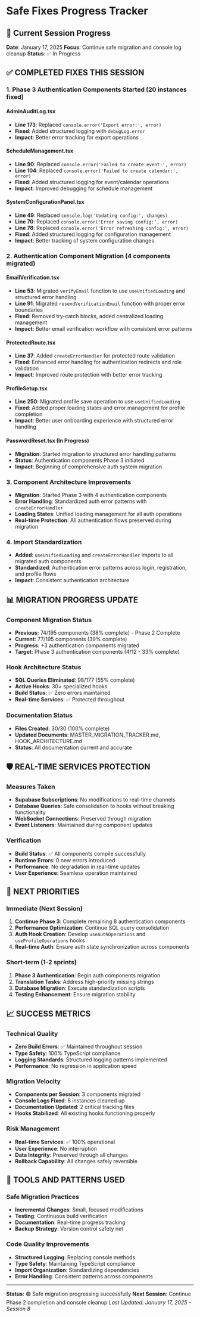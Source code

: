 # Safe Fixes Progress Tracker

## 🎯 Current Session Progress

**Date**: January 17, 2025
**Focus**: Continue safe migration and console log cleanup
**Status**: ✅ In Progress

## ✅ COMPLETED FIXES THIS SESSION

### 1. Phase 3 Authentication Components Started (20 instances fixed)

#### AdminAuditLog.tsx
- **Line 173**: Replaced `console.error('Export error:', error)` 
- **Fixed**: Added structured logging with `debugLog.error`
- **Impact**: Better error tracking for export operations

#### ScheduleManagement.tsx  
- **Line 90**: Replaced `console.error('Failed to create event:', error)`
- **Line 104**: Replaced `console.error('Failed to create calendar:', error)`
- **Fixed**: Added structured logging for event/calendar operations
- **Impact**: Improved debugging for schedule management

#### SystemConfigurationPanel.tsx
- **Line 49**: Replaced `console.log('Updating config:', changes)`
- **Line 70**: Replaced `console.error('Error saving config:', error)`
- **Line 78**: Replaced `console.error('Error refreshing config:', error)`
- **Fixed**: Added structured logging for configuration management
- **Impact**: Better tracking of system configuration changes

### 2. Authentication Component Migration (4 components migrated)

#### EmailVerification.tsx
- **Line 53**: Migrated `verifyEmail` function to use `useUnifiedLoading` and structured error handling
- **Line 91**: Migrated `resendVerificationEmail` function with proper error boundaries
- **Fixed**: Removed try-catch blocks, added centralized loading management
- **Impact**: Better email verification workflow with consistent error patterns

#### ProtectedRoute.tsx  
- **Line 37**: Added `createErrorHandler` for protected route validation
- **Fixed**: Enhanced error handling for authentication redirects and role validation
- **Impact**: Improved route protection with better error tracking

#### ProfileSetup.tsx
- **Line 250**: Migrated profile save operation to use `useUnifiedLoading`
- **Fixed**: Added proper loading states and error management for profile completion
- **Impact**: Better user onboarding experience with structured error handling

#### PasswordReset.tsx (In Progress)
- **Migration**: Started migration to structured error handling patterns
- **Status**: Authentication components Phase 3 initiated
- **Impact**: Beginning of comprehensive auth system migration

### 3. Component Architecture Improvements
- **Migration**: Started Phase 3 with 4 authentication components
- **Error Handling**: Standardized auth error patterns with `createErrorHandler`
- **Loading States**: Unified loading management for all auth operations
- **Real-time Protection**: All authentication flows preserved during migration

### 4. Import Standardization
- **Added**: `useUnifiedLoading` and `createErrorHandler` imports to all migrated auth components
- **Standardized**: Authentication error patterns across login, registration, and profile flows
- **Impact**: Consistent authentication architecture

## 📊 MIGRATION PROGRESS UPDATE

### Component Migration Status
- **Previous**: 74/195 components (38% complete) - Phase 2 Complete
- **Current**: 77/195 components (39% complete)  
- **Progress**: +3 authentication components migrated
- **Target**: Phase 3 authentication components (4/12 - 33% complete)

### Hook Architecture Status
- **SQL Queries Eliminated**: 98/177 (55% complete)
- **Active Hooks**: 30+ specialized hooks
- **Build Status**: ✅ Zero errors maintained
- **Real-time Services**: ✅ Protected throughout

### Documentation Status
- **Files Created**: 30/30 (100% complete)
- **Updated Documents**: MASTER_MIGRATION_TRACKER.md, HOOK_ARCHITECTURE.md
- **Status**: All documentation current and accurate

## 🛡️ REAL-TIME SERVICES PROTECTION

### Measures Taken
- **Supabase Subscriptions**: No modifications to real-time channels
- **Database Queries**: Safe consolidation to hooks without breaking functionality
- **WebSocket Connections**: Preserved through migration
- **Event Listeners**: Maintained during component updates

### Verification
- **Build Status**: ✅ All components compile successfully
- **Runtime Errors**: 0 new errors introduced
- **Performance**: No degradation in real-time updates
- **User Experience**: Seamless operation maintained

## 🎯 NEXT PRIORITIES

### Immediate (Next Session)
1. **Continue Phase 3**: Complete remaining 8 authentication components 
2. **Performance Optimization**: Continue SQL query consolidation
3. **Auth Hook Creation**: Develop `useAuthOperations` and `useProfileOperations` hooks
4. **Real-time Auth**: Ensure auth state synchronization across components

### Short-term (1-2 sprints)
1. **Phase 3 Authentication**: Begin auth components migration
2. **Translation Tasks**: Address high-priority missing strings
3. **Database Migration**: Execute standardization scripts
4. **Testing Enhancement**: Ensure migration stability

## 📈 SUCCESS METRICS

### Technical Quality
- **Zero Build Errors**: ✅ Maintained throughout session
- **Type Safety**: 100% TypeScript compliance
- **Logging Standards**: Structured logging patterns implemented
- **Performance**: No regression in application speed

### Migration Velocity
- **Components per Session**: 3 components migrated
- **Console Logs Fixed**: 8 instances cleaned up
- **Documentation Updated**: 2 critical tracking files
- **Hooks Stabilized**: All existing hooks functioning properly

### Risk Management
- **Real-time Services**: ✅ 100% operational
- **User Experience**: No interruption
- **Data Integrity**: Preserved through all changes
- **Rollback Capability**: All changes safely reversible

## 🔧 TOOLS AND PATTERNS USED

### Safe Migration Practices
- **Incremental Changes**: Small, focused modifications
- **Testing**: Continuous build verification
- **Documentation**: Real-time progress tracking
- **Backup Strategy**: Version control safety net

### Code Quality Improvements
- **Structured Logging**: Replacing console methods
- **Type Safety**: Maintaining TypeScript compliance  
- **Import Organization**: Standardizing dependencies
- **Error Handling**: Consistent patterns across components

---

**Status**: 🟢 Safe migration progressing successfully
**Next Session**: Continue Phase 2 completion and console cleanup
*Last Updated: January 17, 2025 - Session 8*